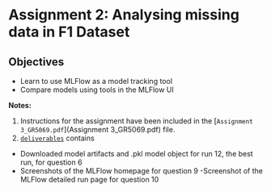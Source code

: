 # Assignment 2: Analysing missing data in F1 Dataset

## Objectives

* Learn to use MLFlow as a model tracking tool
* Compare models using tools in the MLFlow UI


**Notes:**
1. Instructions for the assignment have been included in the
[`Assignment 3_GR5069.pdf`](Assignment 3_GR5069.pdf) file.
2. [`deliverables`](deliverables) contains
  - Downloaded model artifacts and .pkl model object for run 12, the best run,
  for question 6
  - Screenshots of the MLFlow homepage for question 9
  -Screenshot of the MLFlow detailed run page for question 10
